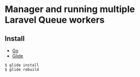 # Manager and running multiple Laravel Queue workers

## Install

- [Go](https://golang.org/doc/install)
- [Glide](https://glide.sh)
```
$ glide install
$ glide rebuild
```
